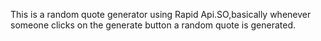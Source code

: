 This is a random quote generator using Rapid Api.SO,basically whenever someone clicks on the generate button a random quote is generated.

